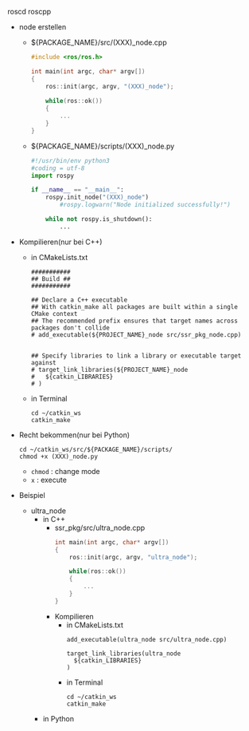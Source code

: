 roscd roscpp 

- node erstellen 
	- ${PACKAGE_NAME}/src/(XXX)\_node.cpp 
		```c++
		#include <ros/ros.h>

		int main(int argc, char* argv[])
		{
			ros::init(argc, argv, "(XXX)_node");
			
			while(ros::ok())
			{
				...
			}
		}
		```
	- ${PACKAGE_NAME}/scripts/(XXX)\_node.py 
		```python
		#!/usr/bin/env python3
		#coding = utf-8
		import rospy
	
		if __name__ == "__main__":
			rospy.init_node("(XXX)_node")
				#rospy.logwarn("Node initialized successfully!")
		
			while not rospy.is_shutdown():
				...
		```

- Kompilieren(nur bei C++) 
	- in CMakeLists.txt 
		```ROS
		###########
		## Build ##
		###########
		
		## Declare a C++ executable
		## With catkin_make all packages are built within a single CMake context
		## The recommended prefix ensures that target names across packages don't collide
		# add_executable(${PROJECT_NAME}_node src/ssr_pkg_node.cpp)
		
		
		## Specify libraries to link a library or executable target against
		# target_link_libraries(${PROJECT_NAME}_node
		#   ${catkin_LIBRARIES}
		# )
		```
	- in Terminal 
		```ROS
		cd ~/catkin_ws
		catkin_make
		```
- Recht bekommen(nur bei Python) 
	```ROS
	cd ~/catkin_ws/src/${PACKAGE_NAME}/scripts/
	chmod +x (XXX)_node.py
	```
	- `chmod` : change mode
	- `x` : execute

- Beispiel 
	- ultra_node 
		- in C++
			- ssr_pkg/src/ultra_node.cpp 
				```c++
				int main(int argc, char* argv[])
				{
					ros::init(argc, argv, "ultra_node");
	
					while(ros::ok())
					{
						...
					}
				}
				```
			- Kompilieren 
				- in CMakeLists.txt 
					```
					add_executable(ultra_node src/ultra_node.cpp)
					
					target_link_libraries(ultra_node
					  ${catkin_LIBRARIES}
					)
					```
				- in Terminal 
					```ROS
					cd ~/catkin_ws
					catkin_make
					```
		- in Python 

